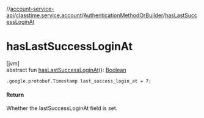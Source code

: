 //[account-service-api](../../../index.md)/[classtime.service.account](../index.md)/[AuthenticationMethodOrBuilder](index.md)/[hasLastSuccessLoginAt](has-last-success-login-at.md)

# hasLastSuccessLoginAt

[jvm]\
abstract fun [hasLastSuccessLoginAt](has-last-success-login-at.md)(): [Boolean](https://kotlinlang.org/api/latest/jvm/stdlib/kotlin/-boolean/index.html)

`.google.protobuf.Timestamp last_success_login_at = 7;`

#### Return

Whether the lastSuccessLoginAt field is set.
